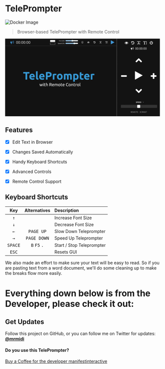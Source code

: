 TelePrompter
===

![Docker Image](https://img.shields.io/website?down_color=blue&down_message=caiodelgadonew%2Fteleprompter&label=Dockerhub&logo=docker&style=for-the-badge&up_color=blue&up_message=caiodelgadonew%2Fteleprompter&url=https%3A%2F%2Fhub.docker.com%2Fr%2Fcaiodelgadonew%2Fteleprompter)

> Browser-based TelePrompter with Remote Control

![Screenshot](teleprompter/assets/img/social-card.png "Screenshot")

Features
---

- [X] Edit Text in Browser
- [X] Changes Saved Automatically
- [X] Handy Keyboard Shortcuts
- [X] Advanced Controls
- [X] Remote Control Support


Keyboard Shortcuts
---

Key              | Alternatives                            | Description
:---------------:|:---------------------------------------:|:--------------------------
<kbd>↑</kbd>     |                                         | Increase Font Size
<kbd>↓</kbd>     |                                         | Decrease Font Size
<kbd>←</kbd>     | <kbd>PAGE UP</kbd>                      | Slow Down Teleprompter
<kbd>→</kbd>     | <kbd>PAGE DOWN</kbd>                    | Speed Up Teleprompter
<kbd>SPACE</kbd> | <kbd>B</kbd> <kbd>F5</kbd> <kbd>.</kbd> | Start / Stop Teleprompter
<kbd>ESC</kbd>   |                                         | Resets GUI

We also made an effort to make sure your text will be easy to read.   So if you are pasting text from a word document, we'll do some cleaning up to make the breaks flow more easily.



# Everything down below is from the Developer, please check it out:
Get Updates
---

Follow this project on GitHub, or you can follow me on Twitter for updates: **[@mrmidi](http://twitter.com/mrmidi "Follow @mrmidi on Twitter")**

#### Do you use this TelePrompter? 

[Buy a Coffee for the developer manifestinteractive](https://github.com/manifestinteractive/teleprompter)
